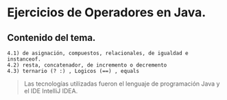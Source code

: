 # Ejercicios de Operadores en Java.
## Contenido del tema.
    4.1) de asignación, compuestos, relacionales, de igualdad e instanceof.
    4.2) resta, concatenador, de incremento o decremento
    4.3) ternario (? :) , Logicos (==) , equals
    
> Las tecnologías utilizadas fueron el lenguaje de programación Java y el IDE IntelliJ IDEA.    
